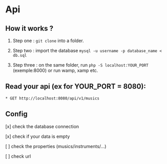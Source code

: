 # Api

## How it works ?

1. Step one : `git clone` into a folder.

2. Step two : import the database `mysql -u username -p database_name < db.sql`

3.  Step three : on the same folder, run `php -S localhost:YOUR_PORT` (exemple:8000) or run wamp, xamp etc.

## Read your api (ex for YOUR_PORT = 8080):

    * GET http://localhost:8080/api/v1/musics
    

## Config

[x] check the database connection

[x] check if your data is empty

[ ] check the properties (musics/instruments/...)

[ ] check url

